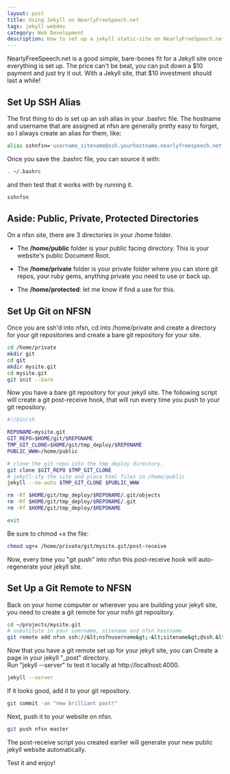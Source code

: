 ```yaml
---
layout: post
title: Using Jekyll on NearlyFreeSpeech.net
tags: jekyll webdev
category: Web Development
description: How to set up a jekyll static-site on NearlyFreeSpeech.net, deploying with git push and the git post-receive hook.  
---
```


NearlyFreeSpeech.net is a good simple, bare-bones fit for a Jekyll
site once everything is set up. The price can't be beat, you can put
down a $10 payment and just try it out. With a Jekyll site, that $10
investment should last a while!

## Set Up SSH Alias
The first thing to do is set up an ssh alias in your .bashrc file.
The hostname and username that are assigned at nfsn are generally
pretty easy to forget, so I always create an alias for them, like:

```bash
alias sshnfsn='username_sitename@ssh.yourhostname.nearlyfreespeech.net';
```

Once you save the .bashrc file, you can source it with:

```bash
. ~/.bashrc
```

and then test that it works with by running it.

```bash
sshnfsn
```

## Aside: Public, Private, Protected Directories
On a nfsn site, there are 3 directories in your /home folder. 

*  The __/home/public__ folder is your public facing directory. This is
   your website's public Document Root. 

* The __/home/private__ folder is your private folder where you can store
  git repos, your ruby gems, anything private you need to use or back
  up.

* The __/home/protected__: let me know if find a use for this.

## Set Up Git on NFSN
Once you are ssh'd into nfsn, cd into /home/private and create a
directory for your git repositories and create a bare git repository
for your site.
```bash
cd /home/private
mkdir git
cd git
mkdir mysite.git
cd mysite.git
git init --bare
```

Now you have a bare git repository for your jekyll site. The following
script will create a git post-receive hook, that will run every time
you push to your git repository.

```bash
#!/bin/sh

REPONAME=mysite.git
GIT_REPO=$HOME/git/$REPONAME
TMP_GIT_CLONE=$HOME/git/tmp_deploy/$REPONAME
PUBLIC_WWW=/home/public

# clone the git repo into the tmp_deploy directory.
git clone $GIT_REPO $TMP_GIT_CLONE
# jekyll-ify the site and place html files in /home/public
jekyll --no-auto $TMP_GIT_CLONE $PUBLIC_WWW

rm -Rf $HOME/git/tmp_deploy/$REPONAME/.git/objects
rm -Rf $HOME/git/tmp_deploy/$REPONAME/.git
rm -Rf $HOME/git/tmp_deploy/$REPONAME

exit
```

Be sure to chmod +x the file:

```bash
chmod ug+x /home/private/git/mysite.git/post-receive
``` 

Now, every time you "git push" into nfsn this post-receive hook will
auto-regenerate your jekyll site. 

## Set Up a Git Remote to NFSN
Back on your home computer or wherever you are building your jekyll
site, you need to create a git remote for your nsfn git
repository.

```bash
cd ~/projects/mysite.git
# substitute in your username, sitename and nfsn hostname
git remote add nfsn ssh://&lt;nsfnusername&gt;-&lt;sitename&gt;@ssh.&lt;hostname&gt;.nearlyfreespeech.net/home/private/git/mysite.git
```

Now that you have a git remote set up for your jekyll site, you can
Create a page in your jekyll "_post" directory.   
Run "jekyll --server" to test it locally at http://localhost:4000.

```bash
jekyll --server
``` 

If it looks good, add it to your git repository.

```bash
git commit -am "new brilliant post!"
``` 

Next, push it to your website on nfsn.

```bash
git push nfsn master
``` 

The post-receive script you created earlier will generate your new public jekyll website automatically.

Test it and enjoy!

